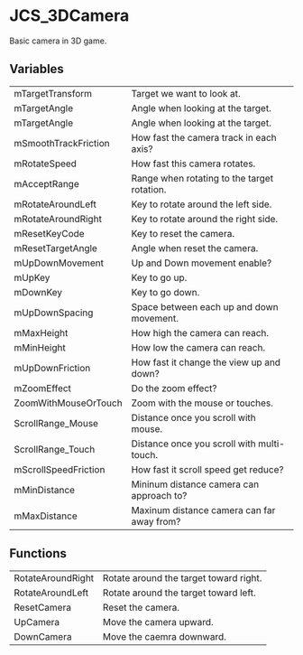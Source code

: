 # JCS_3DCamera

Basic camera in 3D game.

## Variables

<table>
<tr>
<td>mTargetTransform</td>
<td>Target we want to look at.</td>
</tr>

<tr>
<td>mTargetAngle</td>
<td>Angle when looking at the target.</td>
</tr>

<tr>
<td>mTargetAngle</td>
<td>Angle when looking at the target.</td>
</tr>

<tr>
<td>mSmoothTrackFriction</td>
<td>How fast the camera track in each axis?</td>
</tr>

<tr>
<td>mRotateSpeed</td>
<td>How fast this camera rotates.</td>
</tr>

<tr>
<td>mAcceptRange</td>
<td>Range when rotating to the target rotation.</td>
</tr>

<tr>
<td>mRotateAroundLeft</td>
<td>Key to rotate around the left side.</td>
</tr>

<tr>
<td>mRotateAroundRight</td>
<td>Key to rotate around the right side.</td>
</tr>

<tr>
<td>mResetKeyCode</td>
<td>Key to reset the camera.</td>
</tr>

<tr>
<td>mResetTargetAngle</td>
<td>Angle when reset the camera.</td>
</tr>

<tr>
<td>mUpDownMovement</td>
<td>Up and Down movement enable?</td>
</tr>

<tr>
<td>mUpKey</td>
<td>Key to go up.</td>
</tr>

<tr>
<td>mDownKey</td>
<td>Key to go down.</td>
</tr>

<tr>
<td>mUpDownSpacing</td>
<td>Space between each up and down movement.</td>
</tr>

<tr>
<td>mMaxHeight</td>
<td>How high the camera can reach.</td>
</tr>

<tr>
<td>mMinHeight</td>
<td>How low the camera can reach.</td>
</tr>

<tr>
<td>mUpDownFriction</td>
<td>How fast it change the view up and down?</td>
</tr>

<tr>
<td>mZoomEffect</td>
<td>Do the zoom effect?</td>
</tr>

<tr>
<td>ZoomWithMouseOrTouch</td>
<td>Zoom with the mouse or touches.</td>
</tr>

<tr>
<td>ScrollRange_Mouse</td>
<td>Distance once you scroll with mouse.</td>
</tr>

<tr>
<td>ScrollRange_Touch</td>
<td>Distance once you scroll with multi-touch.</td>
</tr>

<tr>
<td>mScrollSpeedFriction</td>
<td>How fast it scroll speed get reduce?</td>
</tr>

<tr>
<td>mMinDistance</td>
<td>Mininum distance camera can approach to?</td>
</tr>

<tr>
<td>mMaxDistance</td>
<td>Maxinum distance camera can far away from?</td>
</tr>
</table>

## Functions

<table>
<tr>
<td>RotateAroundRight</td>
<td>Rotate around the target toward right.</td>
</tr>

<tr>
<td>RotateAroundLeft</td>
<td>Rotate around the target toward left.</td>
</tr>

<tr>
<td>ResetCamera</td>
<td>Reset the camera.</td>
</tr>

<tr>
<td>UpCamera</td>
<td>Move the camera upward.</td>
</tr>

<tr>
<td>DownCamera</td>
<td>Move the caemra downward.</td>
</tr>
</table>
